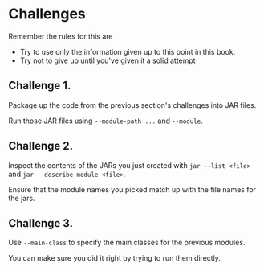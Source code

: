 # Challenges

Remember the rules for this are

- Try to use only the information given up to this point in this book.
- Try not to give up until you've given it a solid attempt

## Challenge 1.

Package up the code from the previous section's challenges into JAR files.

Run those JAR files using `--module-path ...` and `--module`.

## Challenge 2.

Inspect the contents of the JARs you just created with `jar --list <file>`
and `jar --describe-module <file>`.

Ensure that the module names you picked match up with the file names for the jars.


## Challenge 3.

Use `--main-class` to specify the main classes for the previous modules.

You can make sure you did it right by trying to run them directly.